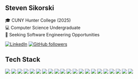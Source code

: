 ## Steven Sikorski

🎓 CUNY Hunter College (2025)  
💻 Computer Science Undergraduate  
🏢 Seeking Software Engineering Opportunities

[![LinkedIn](https://img.shields.io/badge/LinkedIn-%230077B5.svg?logo=linkedin&logoColor=white)](https://linkedin.com/in/stevensikorski)
[![GitHub followers](https://img.shields.io/github/followers/stevensikorski.svg?style=social&label=Follow&maxAge=2592000)](https://github.com/stevensikorski?tab=followers)
  
## Tech Stack
<div>
  <img src="https://img.shields.io/badge/-JavaScript-F7DF1E?style=flat&logo=javascript&logoColor=black">
  <img src="https://img.shields.io/badge/-TypeScript-007ACC?style=flate&logo=typescript&logoColor=white">
  <img src="https://img.shields.io/badge/-Python-3776AB?style=flat&logo=python&logoColor=white">
  <img src="https://img.shields.io/badge/-C++-00599c?style=flat&logo=cplusplus&logoColor=white">
  <img src="https://img.shields.io/badge/-C%23-390091?style=flat&logo=csharp&logoColor=white">
  <img src="https://img.shields.io/badge/-Lua-000080?style=flat&logo=lua&logoColor=white">
  <img src="http://img.shields.io/badge/-Next.js-000000?style=flat&logo=Next.js&logoColor=white"> 
  <img src="https://img.shields.io/badge/-React.js-191B21?style=flat&logo=react&logoColor=00c8ff"> 
  <img src="http://img.shields.io/badge/-Node.js-83CD29?style=flat&logo=Node.js&logoColor=white"> 
  <img src="https://img.shields.io/badge/-HTML-FC4A0B?style=flat&logo=html5&logoColor=white"> 
  <img src="https://img.shields.io/badge/-CSS-2299F8?style=flat&logo=css3&logoColor=white"> 
  <img src="https://img.shields.io/badge/-Tailwind_CSS-161D2D?style=flat&logo=tailwind-css&logoColor=36B7F0">
  <img src="https://img.shields.io/badge/-.NET-5027D5?style=flat&logo=.net&logoColor=white"> 
  <img src="https://img.shields.io/badge/-OpenCV-000000?style=flat&logo=opencv&logoColor=white"> 
  <img src="https://img.shields.io/badge/-Figma-F24D18?style=flat&logo=figma&logoColor=white"> 
  <img src="https://img.shields.io/badge/-MySQL-015F8B?style=flat&logo=mysql&logoColor=white">
  <img src="https://img.shields.io/badge/-MongoDB-4FAA41?style=flat&logo=mongodb&logoColor=white"> 
  <img src="https://img.shields.io/badge/-ESLint-4A2EC4?style=flat&logo=eslint&logoColor=white"> 
  <img src="http://img.shields.io/badge/-CMake-003764?style=flat&logo=cmake&logoColor=white"> 
  <img src="http://img.shields.io/badge/-Git-F05032?style=flat&logo=git&logoColor=white"> 
  <img src="https://img.shields.io/badge/-npm-%23CB3837.svg?style=flat&logo=npm&logoColor=white"> 
</div>
